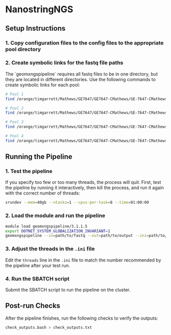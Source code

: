 # NanostringNGS

## Setup Instructions

### 1. Copy configuration files to the config files to the appropriate pool directory

### 2. Create symbolic links for the fastq file paths

The \`geomxngspipeline\` requires all fastq files to be in one directory, but they are located in different directories. Use the following commands to create symbolic links for each pool:

```bash
# Pool 1
find /orange/timgarrett/Mathews/GE7647/GE7647-CMathews/GE-7647-CMathews-Pool1-10B-22N2M2LT3-Lane1-2/ -name "*.fastq.gz" -exec ln -s {} Pool1_fastq_symlinks \;

# Pool 2
find /orange/timgarrett/Mathews/GE7647/GE7647-CMathews/GE-7647-CMathews-Pool2-10B-22N2M2LT3-Lane3-4/ -name "*.fastq.gz" -exec ln -s {} Pool2_fastq_symlinks \;

# Pool 3
find /orange/timgarrett/Mathews/GE7647/GE7647-CMathews/GE-7647-CMathews-Pool3-10B-22N2M2LT3-Lane5-6/ -name "*.fastq.gz" -exec ln -s {} Pool3_fastq_symlinks \;

# Pool 4
find /orange/timgarrett/Mathews/GE7647/GE7647-CMathews/GE-7647-CMathews-Pool4-10B-22N2M2LT3-Lane7-8/ -name "*.fastq.gz" -exec ln -s {} Pool4_fastq_symlinks \;
```

## Running the Pipeline

### 1. Test the pipeline

If you specify too few or too many threads, the process will quit. First, test the pipeline by running it interactively, then kill the process, and run it again with the correct number of threads:

```bash
srundev --mem=40gb --ntasks=1 --cpus-per-task=8 --time=01:00:00
```

### 2. Load the module and run the pipeline

```bash
module load geomxngspipeline/3.1.1.5
export DOTNET_SYSTEM_GLOBALIZATION_INVARIANT=1
geomxngspipeline --in=path/to/fastq --out=path/to/output --ini=path/to/config/file --threads=8
```

### 3. Adjust the threads in the `.ini` file

Edit the `threads` line in the `.ini` file to match the number recommended by the pipeline after your test run.

### 4. Run the SBATCH script

Submit the SBATCH script to run the pipeline on the cluster.

## Post-run Checks

After the pipeline finishes, run the following checks to verify the outputs:

```bash
check_outputs.bash > check_outputs.txt
```


